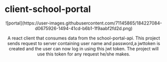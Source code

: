 # client-school-portal

<center>
![portal](https://user-images.githubusercontent.com/71145865/184227084-d0675926-1494-41cd-b6b1-1f9aabf2fd2d.png)
<center>

A react client that consumes data from the school-portal-api. This project sends request to server containing user name and password,a jwttoken is created and the user can now log in using this jwt token. The project will use this token for any request he/she makes.
